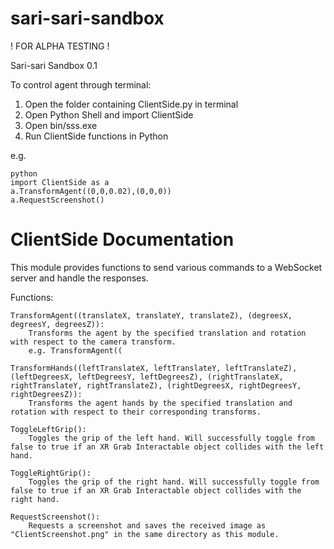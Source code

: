 # sari-sari-sandbox
! FOR ALPHA TESTING !

Sari-sari Sandbox 0.1

To control agent through terminal:

1. Open the folder containing ClientSide.py in terminal
2. Open Python Shell and import ClientSide
3. Open bin/sss.exe
4. Run ClientSide functions in Python

e.g.

	python
	import ClientSide as a
	a.TransformAgent((0,0,0.02),(0,0,0))
	a.RequestScreenshot()

# ClientSide Documentation
This module provides functions to send various commands to a WebSocket server and handle the responses.

Functions:
	
	TransformAgent((translateX, translateY, translateZ), (degreesX, degreesY, degreesZ)):
		Transforms the agent by the specified translation and rotation with respect to the camera transform.
  		e.g. TransformAgent((
	
	TransformHands((leftTranslateX, leftTranslateY, leftTranslateZ), (leftDegreesX, leftDegreesY, leftDegreesZ), (rightTranslateX, rightTranslateY, rightTranslateZ), (rightDegreesX, rightDegreesY, rightDegreesZ)):
		Transforms the agent hands by the specified translation and rotation with respect to their corresponding transforms.
	
	ToggleLeftGrip():
		Toggles the grip of the left hand. Will successfully toggle from false to true if an XR Grab Interactable object collides with the left hand.
	
	ToggleRightGrip():
		Toggles the grip of the right hand. Will successfully toggle from false to true if an XR Grab Interactable object collides with the right hand.
	
	RequestScreenshot():
		Requests a screenshot and saves the received image as "ClientScreenshot.png" in the same directory as this module.
